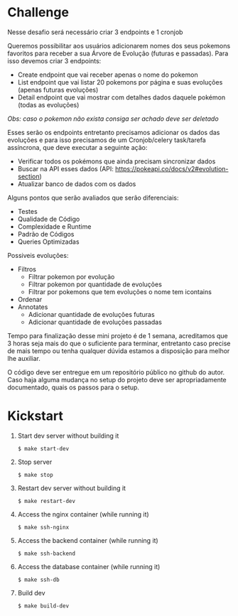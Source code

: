 # Challenge

Nesse desafio será necessário criar 3 endpoints e 1 cronjob

Queremos possibilitar aos usuários adicionarem nomes dos seus pokemons favoritos para receber a sua Árvore de Evolução (futuras e passadas). Para isso devemos criar 3 endpoints:

- Create endpoint que vai receber apenas o nome do pokemon
- List endpoint que vai listar 20 pokemons por página e suas evoluções (apenas futuras evoluções)
- Detail endpoint que vai mostrar com detalhes dados daquele pokémon (todas as evoluções)

*Obs: caso o pokemon não exista consiga ser achado deve ser deletado*

Esses serão os endpoints entretanto precisamos adicionar os dados das evoluções e para isso precisamos de um Cronjob/celery task/tarefa assíncrona, que deve executar a seguinte ação:

- Verificar todos os pokémons que ainda precisam sincronizar dados
- Buscar na API esses dados (API: https://pokeapi.co/docs/v2#evolution-section)
- Atualizar banco de dados com os dados


Alguns pontos que serão avaliados que serão diferenciais:

- Testes
- Qualidade de Código
- Complexidade e Runtime
- Padrão de Códigos
- Queries Optimizadas


Possiveis evoluções:

- Filtros
   - Filtrar pokemon por evolução
   - Filtrar pokemon por quantidade de evoluções
   - Filtrar por pokemons que tem evoluções o nome tem icontains
- Ordenar
- Annotates
  - Adicionar quantidade de evoluções futuras
  - Adicionar quantidade de evoluções passadas


Tempo para finalização desse mini projeto é de 1 semana, acreditamos que 3 horas seja mais do que o suficiente para terminar, entretanto caso precise de mais tempo ou tenha qualquer dúvida estamos a disposição para melhor lhe auxiliar.

O código deve ser entregue em um repositório público no github do autor. Caso haja alguma mudança no setup do projeto deve ser apropriadamente documentado, quais os passos para o setup.


# Kickstart


1. Start dev server without building it

    ```
    $ make start-dev
    ```

2. Stop server
    ```
    $ make stop
    ```

3. Restart dev server without building it
    ```
    $ make restart-dev
    ```

4. Access the nginx container (while running it)
    ```
    $ make ssh-nginx
    ```

5. Access the backend container (while running it)
    ```
    $ make ssh-backend
    ```

6. Access the database container (while running it)
    ```
    $ make ssh-db
    ```

7. Build dev
    ```
    $ make build-dev
    ```
